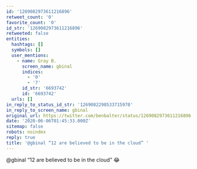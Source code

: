 ```yaml
---
id: '1269082973611216896'
retweet_count: '0'
favorite_count: '0'
id_str: '1269082973611216896'
retweeted: false
entities:
  hashtags: []
  symbols: []
  user_mentions:
    - name: Gray B.
      screen_name: gbinal
      indices:
        - '0'
        - '7'
      id_str: '6693742'
      id: '6693742'
  urls: []
in_reply_to_status_id_str: '1269082298533715970'
in_reply_to_screen_name: gbinal
original_url: https://twitter.com/benbalter/status/1269082973611216896
date: '2020-06-06T01:45:33.000Z'
sitemap: false
robots: noindex
reply: true
title: '@gbinal “12 are believed to be in the cloud” '
---
```


@gbinal “12 are believed to be in the cloud” 😂